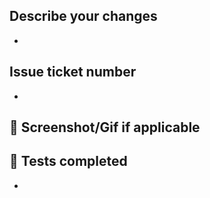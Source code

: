 ## Describe your changes
- 

## Issue ticket number
- 

## 📸 Screenshot/Gif if applicable


## 🧪 Tests completed
- 



